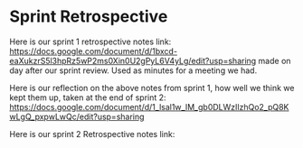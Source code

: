 # Sprint Retrospective

Here is our sprint 1 retrospective notes link: https://docs.google.com/document/d/1bxcd-eaXukzrS5l3hpRz5wP2ms0Xin0U2gPyL6V4yLg/edit?usp=sharing made on day after our sprint review. Used as minutes for a meeting we had.

Here is our reflection on the above notes from sprint 1, how well we think we kept them up, taken at the end of sprint 2: https://docs.google.com/document/d/1_lsal1w_IM_gb0DLWzIlzhQo2_pQ8KwLgQ_pxpwLwQc/edit?usp=sharing

Here is our sprint 2 Retrospective notes link:

